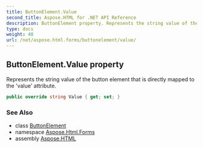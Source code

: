 ```yaml
---
title: ButtonElement.Value
second_title: Aspose.HTML for .NET API Reference
description: ButtonElement property. Represents the string value of the button element that is directly mapped to the value attribute
type: docs
weight: 40
url: /net/aspose.html.forms/buttonelement/value/
---
```

## ButtonElement.Value property

Represents the string value of the button element that is directly mapped to the 'value' attribute.

```csharp
public override string Value { get; set; }
```

### See Also

* class [ButtonElement](../)
* namespace [Aspose.Html.Forms](../../../aspose.html.forms/)
* assembly [Aspose.HTML](../../../)
